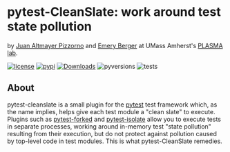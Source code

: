 # pytest-CleanSlate: work around test state pollution
by [Juan Altmayer Pizzorno](https://jaltmayerpizzorno.github.io) and [Emery Berger](https://emeryberger.com)
at UMass Amherst's [PLASMA lab](https://plasma-umass.org/).

[![license](https://img.shields.io/github/license/plasma-umass/pytest-cleanslate?color=blue)](LICENSE)
[![pypi](https://img.shields.io/pypi/v/pytest-cleanslate?color=blue)](https://pypi.org/project/pytest-cleanslate/)
[![Downloads](https://static.pepy.tech/badge/pytest-cleanslate)](https://pepy.tech/project/pytest-cleanslate)
![pyversions](https://img.shields.io/pypi/pyversions/pytest-cleanslate?logo=python&logoColor=FBE072)
![tests](https://github.com/jaltmayerpizzorno/pytest-cleanslate/workflows/tests/badge.svg)

## About
pytest-cleanslate is a small plugin for the [pytest](https://github.com/pytest-dev/pytest)
test framework which, as the name implies, helps give each test module a "clean slate" to execute.
Plugins such as [pytest-forked](https://github.com/pytest-dev/pytest-forked) and
[pytest-isolate](https://github.com/gilfree/pytest-isolate) allow you to execute tests
in separate processes, working around in-memory test "state pollution" resulting from
their execution, but do not protect against pollution caused by top-level code in test
modules. This is what pytest-CleanSlate remedies.

